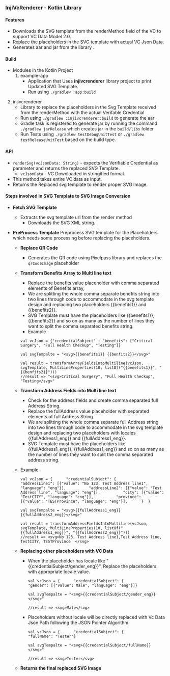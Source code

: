 ### InjiVcRenderer - Kotlin Library

#### Features
- Downloads the SVG template from the renderMethod field of the VC to support VC Data Model 2.0.
- Replace the placeholders in the SVG template with actual VC Json Data.
- Generates aar and jar from the library .

#### Build
- Modules in the Kotlin Project
    1. example-app
        - Application that Uses **injivcrenderer** library project to print Updated SVG Template.
        - Run using  `./gradlew :app:build`
2. injivcrenderer
    - Library to replace the placeholders in the Svg Template received from the renderMethod with the actual Verifable Credential
    - Run using `./gradlew :injivcrenderer:build` to generate the aar
    - Gradle task is registered to generate jar by running the command `./gradlew jarRelease` which creates jar in the `build/libs` folder
    - Run Tests using `./gradlew testDebugUnitTest` or `./gradlew testReleaseUnitTest` based on the build type.
#### API
- `renderSvg(vcJsonData: String)` - expects the Verifiable Credential as parameter and returns the replaced SVG Template.
    - `vcJsonData` - VC Downloaded in stringified format.
- This method takes entire VC data as input.
- Returns the Replaced svg template to render proper SVG Image.


#### Steps involved in SVG Template to SVG Image Conversion

- **Fetch SVG Template**
    - Extracts the svg template url from the render method
        - Downloads the SVG XML string.
- **PreProcess Template**
  Preprocess SVG template for the Placeholders which needs some processing before replacing the placeholders.

    - **Replace QR Code**
        - Generates the QR code using Pixelpass library and replaces the `qrCodeImage` placeholder

    - **Transform Benefits Array to Multi line text**
        - Replace the benefits value placeholder with comma separated elements of Benefits array,
        -  We are splitting the whole comma separate benefits string into two lines through code to accommodate in the svg template design and replacing two placeholders {{benefits1}} and {{benefits2}}.
        - SVG Template must have the placeholders like {{benefits1}}, {{benefits2}} and so on as many as the number of lines they want to split the comma separated benefits string.
        - Example

      ```
      val vcJson = {"credentialSubject" : "benefits": ["Critical Surgery", "Full Health Checkup", "Testing"]}
      
      val svgTempalte = "<svg>{{benefits1}} {{benfits2}}</svg>"
      
      val result = transformArrayFieldsIntoMultiline(vcJson, svgTemplate, MultiLineProperties(10, listOf("{{benefits1}}", "{{benfits2}}")))
      //result => "<svg>Critical Surgery", "Full Health Checkup", "Testing</svg>"
  
      ```

     - **Transform Address Fields  into Multi line text**
        - Check for the address fields and create comma separated full Address String.
        - Replace the fullAddress value placeholder with separated elements of full Address String
        - We are splitting the whole comma separate full Address string into two lines through code to accommodate in the svg template design and replacing two placeholders with locales {{fullAddress1_eng}} and {{fullAddress1_eng}}.
        - SVG Template must have the placeholders like {{fullAddress1_eng}}, {{fullAddress1_eng}} and so on as many as the number of lines they want to split the comma separated address string.
    - Example

      ```
      val vcJson = {      "credentialSubject": {          "addressLine1": [{"value": "No 123, Test Address line1", "language": "eng"}],          "addressLine2": [{"value": "Test Address line", "language": "eng"}],          "city": [{"value": "TestCITY", "language": "eng"}],          "province": [{"value": "TESTProvince", "language": "eng"}],      }  }
      
      val svgTempalte = "<svg>{{fullAddress1_eng}} {{fullAddress2_eng}}</svg>"
      
      val result = transformAddressFieldsIntoMultiline(vcJson, svgTemplate, MultiLineProperties(10, listOf("{{fullAddress1_eng}}", "{{fullAddress2_eng}}")))
      //result => <svg>No 123, Test Address line1,Test Address line, TestCITY, TESTProvince  </svg>
      ```

    - **Replacing other placeholders with VC Data**
        - When the placeholder has locale like "{{credentialSubject/gender_eng}}", Replace the placeholders with appropriate locale value.
          ```
          val vcJson = {      "credentialSubject": {          "gender": [{"value": Male", "language": "eng"}]}
          
          val svgTempalte = "<svg>{{credentialSubject/gender_eng}}</svg>"
          
          //result => <svg>Male</svg>
          ```
        - Placeholders without locale will be directly replaced with Vc Data Json Path following the JSON Pointer Algorithm.
          ```
          val vcJson = {      "credentialSubject": {          "fullName": "Tester"}
          
          val svgTempalte = "<svg>{{credentialSubject/fullName}}</svg>"
          
          //result => <svg>Tester</svg>
          ```

    - **Returns the final replaced SVG Image**